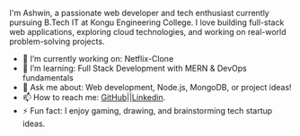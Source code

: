 I'm Ashwin, a passionate web developer and tech enthusiast currently pursuing B.Tech IT at Kongu Engineering College. I love building full-stack web applications, exploring cloud technologies, and working on real-world problem-solving projects.

- 🔭 I’m currently working on: Netflix-Clone
- 🌱 I’m learning: Full Stack Development with MERN & DevOps fundamentals
- 💬 Ask me about: Web development, Node.js, MongoDB, or project ideas!
- 📫 How to reach me: [GitHub](https://github.com/Ashwin-J01)||[Linkedin](http://www.linkedin.com/in/ashwin-j01).
- ⚡ Fun fact: I enjoy gaming, drawing, and brainstorming tech startup ideas.
